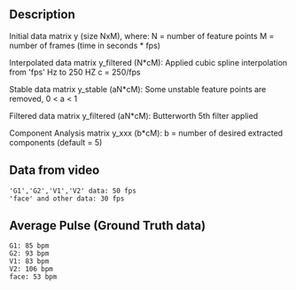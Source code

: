 ## Description ##

Initial data matrix y (size NxM), where:
    N = number of feature points
    M = number of frames (time in seconds * fps)

Interpolated data matrix y_filtered (N*cM):
    Applied cubic spline interpolation from 'fps' Hz to 250 HZ
    c = 250/fps

Stable data matrix y_stable (aN*cM):
    Some unstable feature points are removed, 0 < a < 1

Filtered data matrix y_filtered (aN*cM):
    Butterworth 5th filter applied

Component Analysis matrix y_xxx (b*cM):
    b = number of desired extracted components (default = 5)

## Data from video ##

    'G1','G2','V1','V2' data: 50 fps
    'face' and other data: 30 fps

## Average Pulse (Ground Truth data) ##

    G1: 85 bpm
    G2: 93 bpm
    V1: 83 bpm
    V2: 106 bpm
    face: 53 bpm